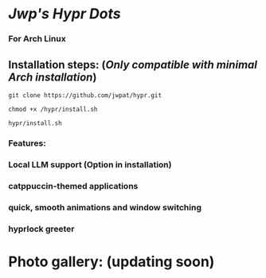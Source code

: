 # *Jwp's Hypr Dots*
### For Arch Linux
## Installation steps: (*Only compatible with minimal Arch installation*)
   ``` git clone https://github.com/jwpat/hypr.git ```
   
   ``` chmod +x /hypr/install.sh ```
   
   ``` hypr/install.sh ```
### Features:
  ### Local LLM support (Option in installation)
  ### catppuccin-themed applications
  ### quick, smooth animations and window switching
  ### hyprlock greeter
# Photo gallery: (updating soon)
  
  
